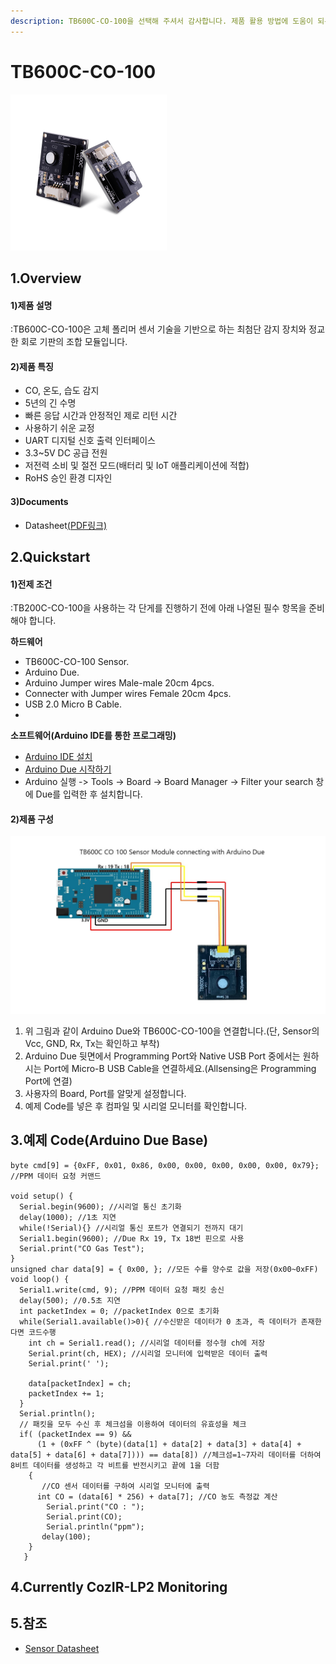 ```yaml
---
description: TB600C-CO-100을 선택해 주셔서 감사합니다. 제품 활용 방법에 도움이 되는 모든 문서를 제공하였습니다.
---
```


# TB600C-CO-100

![TB600C-CO-100](<../../.gitbook/assets/tb600c 250x250.png>)

## 1.Overview

#### 1)제품 설명

:TB600C-CO-100은 고체 폴리머 센서 기술을 기반으로 하는 최첨단 감지 장치와 정교한 회로 기판의 조합 모듈입니다.

#### 2)제품 특징

* CO, 온도, 습도 감지
* 5년의 긴 수명
* 빠른 응답 시간과 안정적인 제로 리턴 시간
* 사용하기 쉬운 교정
* UART 디지털 신호 출력 인터페이스
* 3.3\~5V DC 공급 전원
* 저전력 소비 및 절전 모드(배터리 및 IoT 애플리케이션에 적합)
* RoHS 승인 환경 디자인

#### 3)Documents

* Datasheet[(PDF링크)](https://ecsense.com/wp-content/uploads/2021/03/TB600C\_CO\_100ppm\_Technical-Specification20200513.pdf)

## 2.Quickstart

#### 1)전제 조건

:TB200C-CO-100을 사용하는 각 단게를 진행하기 전에 아래 나열된 필수 항목을 준비해야 합니다.

**하드웨어**

* TB600C-CO-100 Sensor.
* Arduino Due.
* Arduino Jumper wires Male-male 20cm 4pcs.
* Connecter with Jumper wires Female 20cm 4pcs.
* USB 2.0 Micro B Cable.
*

**소프트웨어(Arduino IDE를 통한 프로그래밍)**

* [Arduino IDE 설치](https://www.arduino.cc/en/software)
* [Arduino Due 시작하기](https://www.arduino.cc/en/Guide/ArduinoDue)
* Arduino 실행 -> Tools -> Board -> Board Manager -> Filter your search 창에 Due를 입력한 후 설치합니다.

#### 2)제품 구성

![](<../../.gitbook/assets/TB600C CO Sensor Module with connecting arduino uno.jpg>)

1. 위 그림과 같이 Arduino Due와 TB600C-CO-100을 연결합니다.(단, Sensor의 Vcc, GND, Rx, Tx는 확인하고 부착)
2. Arduino Due 뒷면에서 Programming Port와 Native USB Port 중에서는 원하시는 Port에 Micro-B USB Cable을 연결하세요.(Allsensing은 Programming Port에 연결)
3. 사용자의 Board, Port를 알맞게 설정합니다.
4. 예제 Code를 넣은 후 컴파일 및 시리얼 모니터를 확인합니다.

## 3.예제 Code(Arduino Due Base)

```
byte cmd[9] = {0xFF, 0x01, 0x86, 0x00, 0x00, 0x00, 0x00, 0x00, 0x79}; //PPM 데이터 요청 커맨드

void setup() {
  Serial.begin(9600); //시리얼 통신 초기화
  delay(1000); //1초 지연
  while(!Serial){} //시리얼 통신 포트가 연결되기 전까지 대기
  Serial1.begin(9600); //Due Rx 19, Tx 18번 핀으로 사용
  Serial.print("CO Gas Test"); 
}
unsigned char data[9] = { 0x00, }; //모든 수를 양수로 값을 저장(0x00~0xFF)
void loop() {
  Serial1.write(cmd, 9); //PPM 데이터 요청 패킷 송신
  delay(500); //0.5초 지연
  int packetIndex = 0; //packetIndex 0으로 초기화
  while(Serial1.available()>0){ //수신받은 데이터가 0 초과, 즉 데이터가 존재한다면 코드수행
    int ch = Serial1.read(); //시리얼 데이터를 정수형 ch에 저장
    Serial.print(ch, HEX); //시리얼 모니터에 입력받은 데이터 출력
    Serial.print(' ');

    data[packetIndex] = ch;
    packetIndex += 1;
  }
  Serial.println();
  // 패킷을 모두 수신 후 체크섬을 이용하여 데이터의 유효성을 체크
  if( (packetIndex == 9) &&
      (1 + (0xFF ^ (byte)(data[1] + data[2] + data[3] + data[4] + data[5] + data[6] + data[7]))) == data[8]) //체크섬=1~7자리 데이터를 더하여 8비트 데이터를 생성하고 각 비트를 반전시키고 끝에 1을 더함
    {
       //CO 센서 데이터를 구하여 시리얼 모니터에 출력
      int CO = (data[6] * 256) + data[7]; //CO 농도 측정값 계산
        Serial.print("CO : ");
        Serial.print(CO);
        Serial.println("ppm");   
       delay(100); 
    }
   }
```

## 4.Currently CozIR-LP2 Monitoring

## 5.참조

* [Sensor Datasheet](https://ecsense.com/product/tb600c-co-100-air-quality-sensor-module/)
